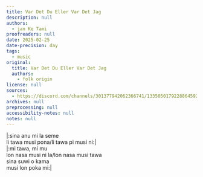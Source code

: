 ```yaml
---
title: Var Det Du Eller Var Det Jag
description: null
authors:
  - jan Ke Tami
proofreaders: null
date: 2025-02-25
date-precision: day
tags:
  - music
original:
  title: Var Det Du Eller Var Det Jag
  authors:
    - folk origin
license: null
sources:
  - https://discord.com/channels/301377942062366741/1335050179228864592/1344044872906182758
archives: null
preprocessing: null
accessibility-notes: null
notes: null
---
```


|:sina anu mi la seme  \
li tawa musi pona/li tawa pi musi ni:|  \
|:mi tawa, mi mu  \
lon nasa musi ni la/lon nasa musi tawa  \
sina suwi o kama  \
musi lon poka mi:|

